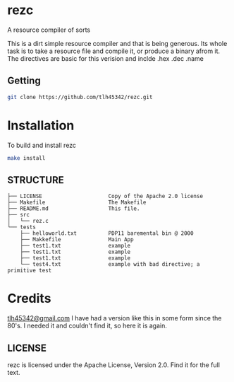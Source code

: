 # rezc
A resource compiler of sorts

This is a dirt simple resource compiler and that is being generous.  Its whole task is to take a resource file and compile it, or produce a binary afrom it.
The directives are basic for this verision and inclde .hex .dec .name

## Getting

```bash
git clone https://github.com/tlh45342/rezc.git
```

# Installation

To build and install rezc

```bash
make install
```

## STRUCTURE

    ├── LICENSE                     Copy of the Apache 2.0 license
    ├── Makefile                    The Makefile
    ├── README.md                   This file.
    ├── src                
    │   └── rez.c    
    └── tests
        ├── helloworld.txt          PDP11 baremental bin @ 2000
        ├── Makkefile               Main App
        ├── test1.txt               example
        ├── test1.txt               example
        ├── test1.txt               example
        └── test4.txt               example with bad directive; a primitive test
           

# Credits

tlh45342@gmail.com
I have had a version like this in some form since the 80's.  I needed it and couldn't find it, so here it is again.

## LICENSE

rezc is licensed under the Apache License, Version 2.0. Find it for the full text.
